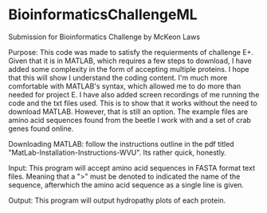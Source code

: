 # BioinformaticsChallengeML
Submission for Bioinformatics Challenge by McKeon Laws

Purpose: This code was made to satisfy the requierments of challenge E+.  
Given that it is in MATLAB, which requires a few steps to download, I have added some complexity in the form of accepting multiple proteins. I hope that this will show I understand the coding content. I'm much more comfortable with MATLAB's syntax, which allowed me to do more than needed for project E. 
I have also added screen recordings of me running the code and the txt files used. This is to show that it works without the need to download MATLAB. However, that is still an option. The example files are amino acid sequences found from the beetle I work with and a set of crab genes found online. 

Downloading MATLAB: follow the instructions outline in the pdf titled "MatLab-Installation-Instructions-WVU". Its rather quick, honestly. 

Input: This program will accept amino acid sequences in FASTA format text files. Meaning that a ">" must be denoted to indicated the name of the sequence, afterwhich the amino acid sequence as a single line is given. 

Output: This program will output hydropathy plots of each protein. 
